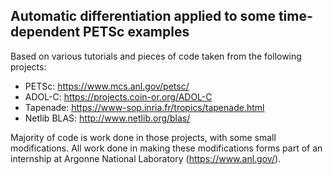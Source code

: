 ## Automatic differentiation applied to some time-dependent PETSc examples

Based on various tutorials and pieces of code taken from the following projects:
* PETSc: https://www.mcs.anl.gov/petsc/
* ADOL-C: https://projects.coin-or.org/ADOL-C
* Tapenade: https://www-sop.inria.fr/tropics/tapenade.html
* Netlib BLAS: http://www.netlib.org/blas/

Majority of code is work done in those projects, with some small modifications. All work done in making these modifications forms part of an internship at Argonne National Laboratory (https://www.anl.gov/).
